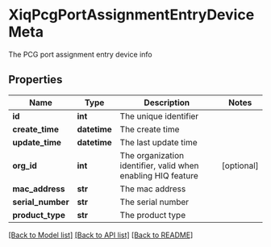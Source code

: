 # XiqPcgPortAssignmentEntryDeviceMeta

The PCG port assignment entry device info
## Properties
Name | Type | Description | Notes
------------ | ------------- | ------------- | -------------
**id** | **int** | The unique identifier | 
**create_time** | **datetime** | The create time | 
**update_time** | **datetime** | The last update time | 
**org_id** | **int** | The organization identifier, valid when enabling HIQ feature | [optional] 
**mac_address** | **str** | The mac address | 
**serial_number** | **str** | The serial number | 
**product_type** | **str** | The product type | 

[[Back to Model list]](../README.md#documentation-for-models) [[Back to API list]](../README.md#documentation-for-api-endpoints) [[Back to README]](../README.md)


